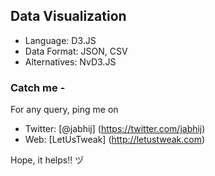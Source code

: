 ## Data Visualization

- Language: D3.JS
- Data Format: JSON, CSV
- Alternatives: NvD3.JS

### Catch me -

For any query, ping me on 
- Twitter: [@jabhij] (https://twitter.com/jabhij)
- Web: [LetUsTweak] (http://letustweak.com)

Hope, it helps!!  ヅ
